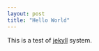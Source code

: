 ```yaml
---
layout: post
title: "Hello World"
---
```

This is a test of <a href="https://github.com/mojombo/jekyll/">jekyll</a> system.
